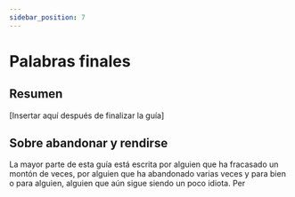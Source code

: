 ```yaml
---
sidebar_position: 7
---
```

# Palabras finales

## Resumen

[Insertar aquí después de finalizar la guía]
 
## Sobre abandonar y rendirse
La mayor parte de esta guía está escrita por alguien que ha fracasado un montón de veces, por alguien que ha abandonado varias veces y para bien o para alguien, alguien que aún sigue siendo un poco idiota. Per